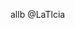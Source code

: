 allb @LaTlcia

<!---
LaTlcia/LaTlcia is a ✨ special ✨ repository because its `README.md` (this file) appears on your GitHub profile.
You can click the Preview link to take a look at your changes.
--->
